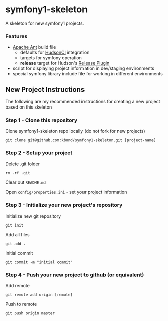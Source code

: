 # symfony1-skeleton

A skeleton for new symfony1 projects.

### Features

* [Apache Ant](http://ant.apache.org/) build file
  * defaults for [HudsonCI](http://hudson-ci.org) integration
  * targets for symfony operation
  * **release** target for Hudson's [Release Plugin](http://wiki.hudson-ci.org/display/HUDSON/Release+Plugin)
* script for displaying project information in dev/staging environments
* special symfony library include file for working in different environments

## New Project Instructions

The following are my recommended instructions for creating a new project based on this skeleton

### Step 1 - Clone this repository

Clone symfony1-skeleton repo locally (do not fork for new projects)

    git clone git@github.com:kbond/symfony1-skeleton.git [project-name]

### Step 2 - Setup your project

Delete .git folder

    rm -rf .git

Clear out ``README.md``

Open ``config/properties.ini`` - set your project information

### Step 3 - Initialize your new project's repository

Initialize new git repository

    git init

Add all files

    git add .

Initial commit

    git commit -m "initial commit"

### Step 4 - Push your new project to github (or equivalent)

Add remote

    git remote add origin [remote]

Push to remote

    git push origin master